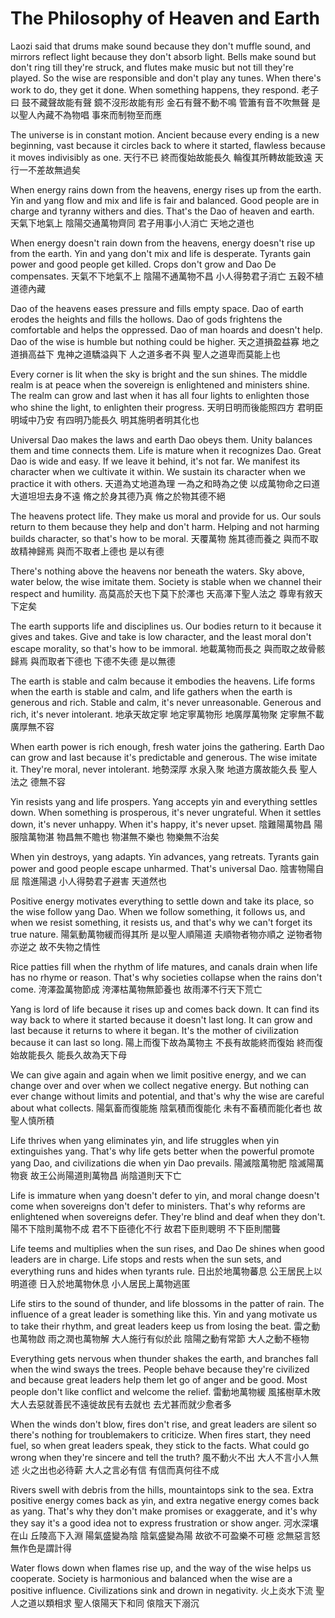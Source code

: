 # The Philosophy of Heaven and Earth

Laozi said that
drums make sound because they don't muffle sound,
and mirrors reflect light because they don't absorb light.
Bells make sound but don't ring till they're struck,
and flutes make music but not till they're played.
So the wise are responsible and don't play any tunes.
When there's work to do, they get it done. When something happens, they respond.
老子曰
鼓不藏聲故能有聲
鏡不沒形故能有形
金石有聲不動不鳴
管簫有音不吹無聲
是以聖人內藏不為物唱
事來而制物至而應

The universe is in constant motion.
Ancient because every ending is a new beginning,
vast because it circles back to where it started,
flawless because it moves indivisibly as one.
天行不已
終而復始故能長久
輪復其所轉故能致遠
天行一不差故無過矣

When energy rains down from the heavens, energy rises up from the earth.
Yin and yang flow and mix and life is fair and balanced.
Good people are in charge and tyranny withers and dies.
That's the Dao of heaven and earth.
天氣下地氣上
陰陽交通萬物齊同
君子用事小人消亡
天地之道也

When energy doesn't rain down from the heavens, energy doesn't rise up from the earth.
Yin and yang don't mix and life is desperate.
Tyrants gain power and good people get killed.
Crops don't grow and Dao De compensates.
天氣不下地氣不上
陰陽不通萬物不昌
小人得勢君子消亡
五穀不植道德內藏

Dao of the heavens eases pressure and fills empty space.
Dao of earth erodes the heights and fills the hollows.
Dao of gods frightens the comfortable and helps the oppressed.
Dao of man hoards and doesn't help.
Dao of the wise is humble but nothing could be higher.
天之道損盈益寡
地之道損高益下
鬼神之道驕溢與下
人之道多者不與
聖人之道卑而莫能上也

Every corner is lit when the sky is bright and the sun shines.
The middle realm is at peace when the sovereign is enlightened and ministers shine.
The realm can grow and last when it has all four lights
to enlighten those who shine the light, to enlighten their progress.
天明日明而後能照四方
君明臣明域中乃安
有四明乃能長久
明其施明者明其化也

Universal Dao makes the laws and earth Dao obeys them.
Unity balances them and time connects them.
Life is mature when it recognizes Dao.
Great Dao is wide and easy. If we leave it behind, it's not far.
We manifest its character when we cultivate it within.
We sustain its character when we practice it with others.
天道為丈地道為理
一為之和時為之使
以成萬物命之曰道
大道坦坦去身不遠
脩之於身其德乃真
脩之於物其德不絕

The heavens protect life.
They make us moral and provide for us.
Our souls return to them because they help and don't harm.
Helping and not harming builds character,
so that's how to be moral.
天覆萬物
施其德而養之
與而不取故精神歸焉
與而不取者上德也
是以有德

There's nothing above the heavens nor beneath the waters.
Sky above, water below, the wise imitate them.
Society is stable when we channel their respect and humility.
高莫高於天也下莫下於澤也
天高澤下聖人法之
尊卑有敘天下定矣

The earth supports life and disciplines us.
Our bodies return to it because it gives and takes.
Give and take is low character,
and the least moral don't escape morality,
so that's how to be immoral.
地載萬物而長之
與而取之故骨骸歸焉
與而取者下德也
下德不失德
是以無德

The earth is stable and calm because it embodies the heavens.
Life forms when the earth is stable and calm,
and life gathers when the earth is generous and rich.
Stable and calm, it's never unreasonable.
Generous and rich, it's never intolerant.
地承天故定寧
地定寧萬物形
地廣厚萬物聚
定寧無不載
廣厚無不容

When earth power is rich enough,
fresh water joins the gathering.
Earth Dao can grow and last because it's predictable and generous.
The wise imitate it.
They're moral, never intolerant.
地勢深厚
水泉入聚
地道方廣故能久長
聖人法之
德無不容

Yin resists yang and life prospers.
Yang accepts yin and everything settles down.
When something is prosperous, it's never ungrateful.
When it settles down, it's never unhappy.
When it's happy, it's never upset.
陰難陽萬物昌
陽服陰萬物湛
物昌無不贍也
物湛無不樂也
物樂無不治矣

When yin destroys, yang adapts.
Yin advances, yang retreats.
Tyrants gain power and good people escape unharmed.
That's universal Dao.
陰害物陽自屈
陰進陽退
小人得勢君子避害
天道然也

Positive energy motivates everything to settle down and take its place,
so the wise follow yang Dao.
When we follow something, it follows us,
and when we resist something, it resists us,
and that's why we can't forget its true nature.
陽氣動萬物緩而得其所
是以聖人順陽道
夫順物者物亦順之
逆物者物亦逆之
故不失物之情性

Rice patties fill when the rhythm of life matures,
and canals drain when life has no rhyme or reason.
That's why societies collapse when the rains don't come.
洿澤盈萬物節成
洿澤枯萬物無節養也
故雨澤不行天下荒亡

Yang is lord of life because it rises up and comes back down.
It can find its way back to where it started because it doesn't last long.
It can grow and last because it returns to where it began.
It's the mother of civilization because it can last so long.
陽上而復下故為萬物主
不長有故能終而復始
終而復始故能長久
能長久故為天下母

We can give again and again when we limit positive energy,
and we can change over and over when we collect negative energy.
But nothing can ever change without limits and potential,
and that's why the wise are careful about what collects.
陽氣畜而復能施
陰氣積而復能化
未有不畜積而能化者也
故聖人慎所積

Life thrives when yang eliminates yin,
and life struggles when yin extinguishes yang.
That's why life gets better when the powerful promote yang Dao,
and civilizations die when yin Dao prevails.
陽滅陰萬物肥
陰滅陽萬物衰
故王公尚陽道則萬物昌
尚陰道則天下亡

Life is immature when yang doesn't defer to yin,
and moral change doesn't come when sovereigns don't defer to ministers.
That's why reforms are enlightened when sovereigns defer.
They're blind and deaf when they don't.
陽不下陰則萬物不成
君不下臣德化不行
故君下臣則聰明
不下臣則闇聾

Life teems and multiplies when the sun rises,
and Dao De shines when good leaders are in charge.
Life stops and rests when the sun sets,
and everything runs and hides when tyrants rule.
日出於地萬物蕃息
公王居民上以明道德
日入於地萬物休息
小人居民上萬物逃匿

Life stirs to the sound of thunder,
and life blossoms in the patter of rain.
The influence of a great leader is something like this.
Yin and yang motivate us to take their rhythm,
and great leaders keep us from losing the beat.
雷之動也萬物啟
雨之潤也萬物解
大人施行有似於此
陰陽之動有常節
大人之動不極物

Everything gets nervous when thunder shakes the earth,
and branches fall when the wind sways the trees.
People behave because they're civilized and because great leaders help them let go of anger and be good.
Most people don't like conflict and welcome the relief.
雷動地萬物緩
風搖樹草木敗
大人去惡就善民不遠徙故民有去就也
去尤甚而就少愈者多

When the winds don't blow, fires don't rise,
and great leaders are silent so there's nothing for troublemakers to criticize.
When fires start, they need fuel,
so when great leaders speak, they stick to the facts.
What could go wrong when they're sincere and tell the truth?
風不動火不出
大人不言小人無述
火之出也必待薪
大人之言必有信
有信而真何往不成

Rivers swell with debris from the hills,
mountaintops sink to the sea.
Extra positive energy comes back as yin,
and extra negative energy comes back as yang.
That's why they don't make promises or exaggerate,
and it's why they say it's a good idea not to express frustration or show anger.
河水深壤在山
丘陵高下入淵
陽氣盛變為陰
陰氣盛變為陽
故欲不可盈樂不可極
忿無惡言怒無作色是謂計得

Water flows down when flames rise up,
and the way of the wise helps us cooperate.
Society is harmonious and balanced when the wise are a positive influence.
Civilizations sink and drown in negativity.
火上炎水下流
聖人之道以類相求
聖人偯陽天下和同
偯陰天下溺沉
